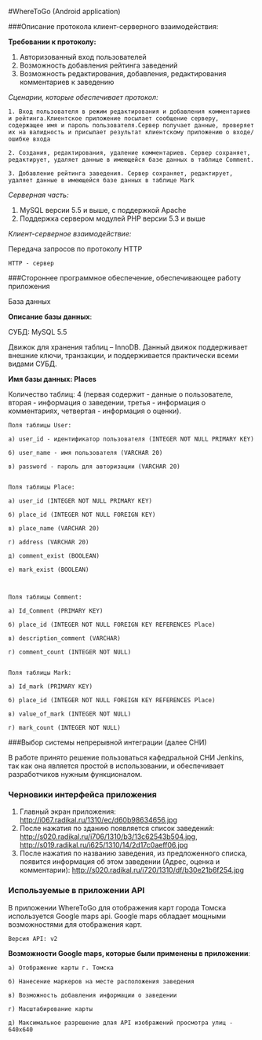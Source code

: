 #WhereToGo (Android application)




###Описание протокола клиент-серверного взаимодействия:


**Требовании к протоколу:**

1. Авторизованный вход пользователей
2. Возможность добавления рейтинга заведений
3. Возможность редактирования, добавления, редактирования комментариев к заведению


*Сценарии, которые обеспечивает протокол:*

	1. Вход пользователя в режим редактирования и добавления комментариев и рейтинга.Клиентское приложение посылает сообщение серверу, содержащее имя и пароль пользователя.Сервер получает данные, проверяет их на валидность и присылает результат клиентскому приложению о входе/ошибке входа

	2. Создания, редактирования, удаление комментариев. Сервер сохраняет, редактирует, удаляет данные в имеющейся базе данных в таблице Comment.

	3. Добавление рейтинга заведения. Сервер сохраняет, редактирует, удаляет данные в имеющейся базе данных в таблице Mark


*Серверная часть:*

1. MySQL версии 5.5 и выше, с поддержкой Apache
2. Поддержка сервером модулей PHP версии 5.3 и выше


*Клиент-серверное взаимодействие:*

Передача запросов по протоколу HTTP 
 
	HTTP - сервер



###Стороннее программное обеспечение, обеспечивающее работу приложения

База данных

**Описание базы данных**: 

СУБД: MySQL 5.5 

Движок для хранения таблиц – InnoDB. Данный движок поддерживает внешние ключи, транзакции, и поддерживается практически всеми видами СУБД.

**Имя базы данных: Places**

Количество таблиц: 4 (первая содержит - данные о пользователе, вторая - информация о заведении, третья - информация о комментариях, четвертая - информация о оценки).

	Поля таблицы User: 

	а) user_id - идентификатор пользователя (INTEGER NOT NULL PRIMARY KEY) 

	б) user_name - имя пользователя (VARCHAR 20)

	в) password - пароль для авторизации (VARCHAR 20)


	Поля таблицы Place:

	a) user_id (INTEGER NOT NULL PRIMARY KEY)

	б) place_id (INTEGER NOT NULL FOREIGN KEY)

	в) place_name (VARCHAR 20)

	г) address (VARCHAR 20)

	д) comment_exist (BOOLEAN)

	е) mark_exist (BOOLEAN)



	Поля таблицы Comment:

	а) Id_Comment (PRIMARY KEY)

	б) place_id (INTEGER NOT NULL FOREIGN KEY REFERENCES Place)

	в) description_comment (VARCHAR)

	г) comment_count (INTEGER NOT NULL)
	

	Поля таблицы Mark:

	а) Id_mark (PRIMARY KEY)

	б) place_id (INTEGER NOT NULL FOREIGN KEY REFERENCES Place)

	в) value_of_mark (INTEGER NOT NULL)

	г) mark_count (INTEGER NOT NULL)
	
	

	
###Выбор системы непрерывной интеграции (далее СНИ)

В работе принято решение пользоваться кафедральной СНИ Jenkins, так как она является простой в использовании, и обеспечивает разработчиков нужным функционалом.



### Черновики интерфейса приложения
1.	Главный экран приложения:
	http://i067.radikal.ru/1310/ec/d60b98634656.jpg
2.	После нажатия по зданию появляется список заведений:
	http://s020.radikal.ru/i706/1310/b3/13c62543b504.jpg,
	http://s019.radikal.ru/i625/1310/14/2d17c0aeff06.jpg
3.	После нажатия по названию заведения, из предложенного списка, появится информация об этом заведении (Адрес, оценка и комментарии):
	http://s020.radikal.ru/i720/1310/df/b30e21b6f254.jpg




### Используемые в приложении API

В приложении WhereToGo для отображения карт города Томска используется Google maps api. Google maps обладает мощными возможностями для отображения карт.

	
	Версия API: v2
	
**Возможности Google maps, которые были применены в приложении**:

	а) Отображение карты г. Томска
	
	б) Нанесение маркеров на месте расположения заведения
	
	в) Возможность добавления информации о заведении
	
	г) Масштабирование карты
	
	д) Максимальное разрешение длая API изображений просмотра улиц - 640х640
	
	
